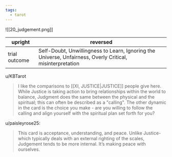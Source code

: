 ```yaml
---
tags:
  - tarot
---
```

![[20_judgement.png]]

| upright       | reversed                                                                                                  |
| ------------- | --------------------------------------------------------------------------------------------------------- |
| trial outcome | Self-Doubt, Unwillingness to Learn, Ignoring the Universe, Unfairness, Overly Critical, misinterpretation |


u/KBTarot
> I like the comparisons to [[XI, JUSTICE|JUSTICE]] people give here. While Justice is taking action to bring relationships within the world to balance, Judgment does the same between the physical and the spiritual; this can often be described as a "calling". The other dynamic in the card is the choice you make - are you willing to follow the calling and align yourself with the spiritual plan set forth for you?


u/paisleyrose25:
> This card is acceptance, understanding, and peace. Unlike Justice- which typically deals with an external righting of the scales, Judgement tends to be more internal. It’s making peace with ourselves.